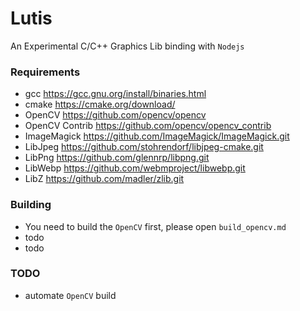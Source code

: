 # Lutis

An Experimental C/C++ Graphics Lib binding with `Nodejs`

### Requirements
- gcc https://gcc.gnu.org/install/binaries.html
- cmake https://cmake.org/download/
- OpenCV https://github.com/opencv/opencv
- OpenCV Contrib https://github.com/opencv/opencv_contrib
- ImageMagick https://github.com/ImageMagick/ImageMagick.git
- LibJpeg https://github.com/stohrendorf/libjpeg-cmake.git
- LibPng https://github.com/glennrp/libpng.git
- LibWebp https://github.com/webmproject/libwebp.git
- LibZ https://github.com/madler/zlib.git

### Building

- You need to build the `OpenCV` first, please open `build_opencv.md`
- todo
- todo

### TODO
- automate `OpenCV` build